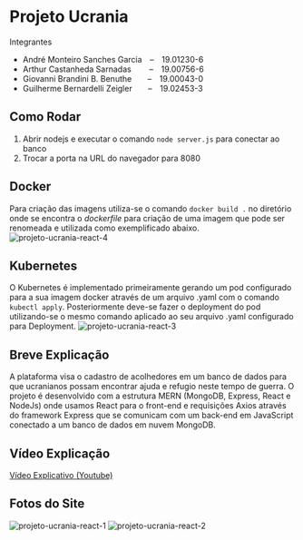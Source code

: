 # Projeto Ucrania
Integrantes
- André Monteiro Sanches Garcia&emsp;–&emsp;19.01230-6
- Arthur Castanheda Sarnadas&emsp;&nbsp;&emsp;–&emsp;19.00756-6
- Giovanni Brandini B. Benuthe&emsp;&emsp;–&emsp;19.00043-0
- Guilherme Bernardelli Zeigler&emsp;&emsp;–&emsp;19.02453-3

## Como Rodar
1. Abrir nodejs e executar o comando `node server.js` para conectar ao banco
2. Trocar a porta na URL do navegador para 8080

## Docker
Para criação das imagens utiliza-se o comando `docker build .` no diretório onde se encontra o _dockerfile_ para criação de uma imagem que pode ser renomeada e utilizada como exemplificado abaixo.
![projeto-ucrania-react-4](https://user-images.githubusercontent.com/79452579/206590250-a6bcb70a-f467-4834-863e-2a103cfbbe68.png)

## Kubernetes
O Kubernetes é implementado primeiramente gerando um pod configurado para a sua imagem docker através de um arquivo .yaml com o comando `kubectl apply`. Posteriormente deve-se fazer o deployment do pod utilizando-se o mesmo comando aplicado ao seu arquivo .yaml configurado para Deployment.
![projeto-ucrania-react-3](https://user-images.githubusercontent.com/79452579/206591006-ddfb0f62-680d-45c7-8444-ee1da6681659.png)

## Breve Explicação
A plataforma visa o cadastro de acolhedores em um banco de dados para que ucranianos possam encontrar ajuda e refugio neste tempo de guerra.
O projeto é desenvolvido com a estrutura MERN (MongoDB, Express, React e NodeJs) onde usamos React para o front-end e requisições Axios através do framework Express que se comunicam com um back-end em JavaScript conectado a um banco de dados em nuvem MongoDB.

## Vídeo Explicação
[Vídeo Explicativo (Youtube)]()
## Fotos do Site
![projeto-ucrania-react-1](https://user-images.githubusercontent.com/79452579/206589582-8ee5c808-da6f-45b9-8a7e-34a6ea2fc94b.png)
![projeto-ucrania-react-2](https://user-images.githubusercontent.com/79452579/206589587-06c62448-2183-45f7-9476-d4096680e349.png)

